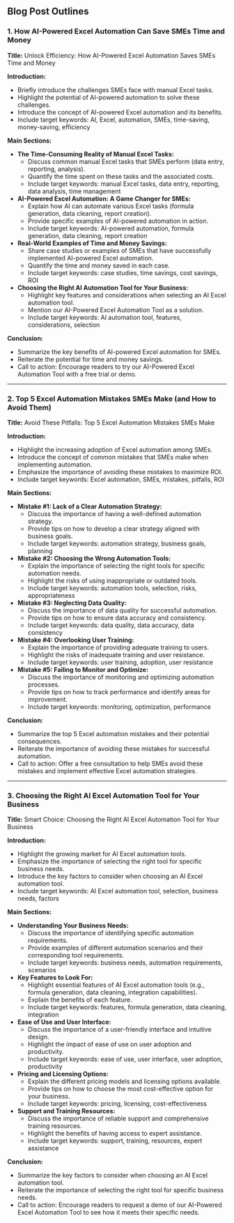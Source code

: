 ## Blog Post Outlines

### 1. How AI-Powered Excel Automation Can Save SMEs Time and Money

**Title:** Unlock Efficiency: How AI-Powered Excel Automation Saves SMEs Time and Money

**Introduction:**
*   Briefly introduce the challenges SMEs face with manual Excel tasks.
*   Highlight the potential of AI-powered automation to solve these challenges.
*   Introduce the concept of AI-powered Excel automation and its benefits.
*   Include target keywords: AI, Excel, automation, SMEs, time-saving, money-saving, efficiency

**Main Sections:**
*   **The Time-Consuming Reality of Manual Excel Tasks:**
    *   Discuss common manual Excel tasks that SMEs perform (data entry, reporting, analysis).
    *   Quantify the time spent on these tasks and the associated costs.
    *   Include target keywords: manual Excel tasks, data entry, reporting, data analysis, time management
*   **AI-Powered Excel Automation: A Game Changer for SMEs:**
    *   Explain how AI can automate various Excel tasks (formula generation, data cleaning, report creation).
    *   Provide specific examples of AI-powered automation in action.
    *   Include target keywords: AI-powered automation, formula generation, data cleaning, report creation
*   **Real-World Examples of Time and Money Savings:**
    *   Share case studies or examples of SMEs that have successfully implemented AI-powered Excel automation.
    *   Quantify the time and money saved in each case.
    *   Include target keywords: case studies, time savings, cost savings, ROI
*   **Choosing the Right AI Automation Tool for Your Business:**
    *   Highlight key features and considerations when selecting an AI Excel automation tool.
    *   Mention our AI-Powered Excel Automation Tool as a solution.
    *   Include target keywords: AI automation tool, features, considerations, selection

**Conclusion:**
*   Summarize the key benefits of AI-powered Excel automation for SMEs.
*   Reiterate the potential for time and money savings.
*   Call to action: Encourage readers to try our AI-Powered Excel Automation Tool with a free trial or demo.

---

### 2. Top 5 Excel Automation Mistakes SMEs Make (and How to Avoid Them)

**Title:** Avoid These Pitfalls: Top 5 Excel Automation Mistakes SMEs Make

**Introduction:**
*   Highlight the increasing adoption of Excel automation among SMEs.
*   Introduce the concept of common mistakes that SMEs make when implementing automation.
*   Emphasize the importance of avoiding these mistakes to maximize ROI.
*   Include target keywords: Excel automation, SMEs, mistakes, pitfalls, ROI

**Main Sections:**
*   **Mistake #1: Lack of a Clear Automation Strategy:**
    *   Discuss the importance of having a well-defined automation strategy.
    *   Provide tips on how to develop a clear strategy aligned with business goals.
    *   Include target keywords: automation strategy, business goals, planning
*   **Mistake #2: Choosing the Wrong Automation Tools:**
    *   Explain the importance of selecting the right tools for specific automation needs.
    *   Highlight the risks of using inappropriate or outdated tools.
    *   Include target keywords: automation tools, selection, risks, appropriateness
*   **Mistake #3: Neglecting Data Quality:**
    *   Discuss the importance of data quality for successful automation.
    *   Provide tips on how to ensure data accuracy and consistency.
    *   Include target keywords: data quality, data accuracy, data consistency
*   **Mistake #4: Overlooking User Training:**
    *   Explain the importance of providing adequate training to users.
    *   Highlight the risks of inadequate training and user resistance.
    *   Include target keywords: user training, adoption, user resistance
*   **Mistake #5: Failing to Monitor and Optimize:**
    *   Discuss the importance of monitoring and optimizing automation processes.
    *   Provide tips on how to track performance and identify areas for improvement.
    *   Include target keywords: monitoring, optimization, performance

**Conclusion:**
*   Summarize the top 5 Excel automation mistakes and their potential consequences.
*   Reiterate the importance of avoiding these mistakes for successful automation.
*   Call to action: Offer a free consultation to help SMEs avoid these mistakes and implement effective Excel automation strategies.

---

### 3. Choosing the Right AI Excel Automation Tool for Your Business

**Title:** Smart Choice: Choosing the Right AI Excel Automation Tool for Your Business

**Introduction:**
*   Highlight the growing market for AI Excel automation tools.
*   Emphasize the importance of selecting the right tool for specific business needs.
*   Introduce the key factors to consider when choosing an AI Excel automation tool.
*   Include target keywords: AI Excel automation tool, selection, business needs, factors

**Main Sections:**
*   **Understanding Your Business Needs:**
    *   Discuss the importance of identifying specific automation requirements.
    *   Provide examples of different automation scenarios and their corresponding tool requirements.
    *   Include target keywords: business needs, automation requirements, scenarios
*   **Key Features to Look For:**
    *   Highlight essential features of AI Excel automation tools (e.g., formula generation, data cleaning, integration capabilities).
    *   Explain the benefits of each feature.
    *   Include target keywords: features, formula generation, data cleaning, integration
*   **Ease of Use and User Interface:**
    *   Discuss the importance of a user-friendly interface and intuitive design.
    *   Highlight the impact of ease of use on user adoption and productivity.
    *   Include target keywords: ease of use, user interface, user adoption, productivity
*   **Pricing and Licensing Options:**
    *   Explain the different pricing models and licensing options available.
    *   Provide tips on how to choose the most cost-effective option for your business.
    *   Include target keywords: pricing, licensing, cost-effectiveness
*   **Support and Training Resources:**
    *   Discuss the importance of reliable support and comprehensive training resources.
    *   Highlight the benefits of having access to expert assistance.
    *   Include target keywords: support, training, resources, expert assistance

**Conclusion:**
*   Summarize the key factors to consider when choosing an AI Excel automation tool.
*   Reiterate the importance of selecting the right tool for specific business needs.
*   Call to action: Encourage readers to request a demo of our AI-Powered Excel Automation Tool to see how it meets their specific needs.
